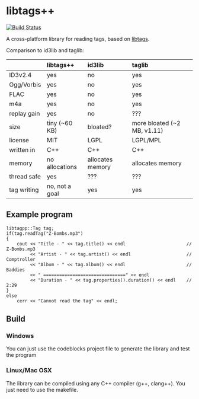 libtags++
=======

[![Build Status](https://travis-ci.org/Gumichan01/libtagspp.svg?branch=master)](https://travis-ci.org/Gumichan01/libtagspp)

A cross-platform library for reading tags, based on [libtags](https://github.com/ftrvxmtrx/libtags).

Comparison to id3lib and taglib:

|                | libtags++       | id3lib           | taglib                      |
|:---------------|:----------------|:-----------------|:----------------------------|
| ID3v2.4        | yes             | no               | yes                         |
| Ogg/Vorbis     | yes             | no               | yes                         |
| FLAC           | yes             | no               | yes                         |
| m4a            | yes             | no               | yes                         |
| replay gain    | yes             | no               | ???                         |
| size           | tiny (~60 KB)   | bloated?         | more bloated (~2 MB, v1.11) |
| license        | MIT             | LGPL             | LGPL/MPL                    |
| written in     | C++             | C++              | C++                         |
| memory         | no allocations  | allocates memory | allocates memory            |
| thread safe    | yes             | ???              | ???                         |
| tag writing    | no, not a goal  | yes              | yes                         |


## Example program


    libtagpp::Tag tag;
    if(tag.readTag("Z-Bombs.mp3")
    {
        cout << "Title - " << tag.title() << endl                       // Z-Bombs.mp3
             << "Artist - " << tag.artist() << endl                     // Comptroller
             << "Album - " << tag.album() << endl                       // Baddies
             << " ===============================" << endl
             << "Duration - " << tag.properties().duration() << endl    // 2:29
    }
    else
        cerr << "Cannot read the tag" << endl;

## Build

### Windows

You can just use the codeblocks project file to generate the library and test the program

### Linux/Mac OSX

The library can be compiled using any C++ compiler (g++, clang++).
You just need to use the makefile.
